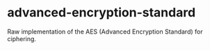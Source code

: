 # advanced-encryption-standard
Raw implementation of the AES (Advanced Encryption Standard) for ciphering.
